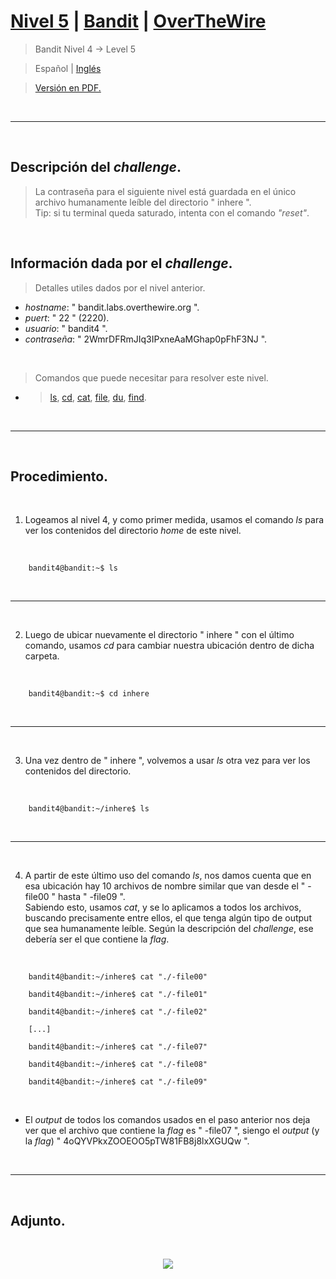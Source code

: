 
# [Nivel 5](https://overthewire.org/wargames/bandit/bandit5.html) | [Bandit](https://overthewire.org/wargames/bandit/) | [OverTheWire](https://overthewire.org/wargames/)
> Bandit Nivel 4 → Level 5

> Español | [Inglés](https://github.com/frandausmeier/CTF_Write-Ups/blob/main/OverTheWire/Bandit/Level_5/level-5_bandit_overthewire_eng.md)

> [Versión en PDF.](https://github.com/frandausmeier/CTF_Write-Ups/blob/main/OverTheWire/Bandit/Level_5/nivel-5_bandit_overthewire_esp.pdf)

<br>

-----

<br>

## Descripción del _challenge_.
> La contraseña para el siguiente nivel está guardada en el único archivo humanamente leíble del directorio " inhere ".\
Tip: si tu terminal queda saturado, intenta con el comando _"reset"_.

<br>

## Información dada por el _challenge_.
> Detalles utiles dados por el nivel anterior.
- _hostname_: " bandit.labs.overthewire.org ".
- _puert_: " 22 " (2220).
- _usuario_: " bandit4 ".
- _contraseña_: " 2WmrDFRmJIq3IPxneAaMGhap0pFhF3NJ ".

<br>

> Comandos que puede necesitar para resolver este nivel.
- > [ls](https://manpages.ubuntu.com/manpages/noble/man1/ls.1.html),  [cd](https://manpages.ubuntu.com/manpages/noble/man1/cd.1posix.html),  [cat](https://manpages.ubuntu.com/manpages/noble/man1/cat.1.html),  [file](https://manpages.ubuntu.com/manpages/noble/man1/file.1.html),  [du](https://manpages.ubuntu.com/manpages/noble/man1/du.1.html),  [find](https://manpages.ubuntu.com/manpages/noble/man1/find.1.html).

<br>

-----

<br>

## Procedimiento.

<br>

1. Logeamos al nivel 4, y como primer medida, usamos el comando _ls_ para ver los contenidos del directorio _home_ de este nivel.

<br>

```
	bandit4@bandit:~$ ls
```
<br>

---

<br>

2. Luego de ubicar nuevamente el directorio " inhere " con el último comando, usamos _cd_ para cambiar nuestra ubicación dentro de dicha carpeta.

<br>

```
	bandit4@bandit:~$ cd inhere
```
<br>

---

<br>

3. Una vez dentro de " inhere ", volvemos a usar _ls_ otra vez para ver los contenidos del directorio.

<br>

```
	bandit4@bandit:~/inhere$ ls
```

<br>

---

<br>

4. A partir de este último uso del comando _ls_, nos damos cuenta que en esa ubicación hay 10 archivos de nombre similar que van desde el " -file00 " hasta " -file09 ".\
Sabiendo esto, usamos _cat_, y se lo aplicamos a todos los archivos, buscando precisamente entre ellos, el que tenga algún tipo de output que sea humanamente leíble. Según la descripción del _challenge_, ese debería ser el que contiene la _flag_.

<br>

```
	bandit4@bandit:~/inhere$ cat "./-file00"
    
    bandit4@bandit:~/inhere$ cat "./-file01"
    
    bandit4@bandit:~/inhere$ cat "./-file02"
    
    [...]
    
    bandit4@bandit:~/inhere$ cat "./-file07"
    
    bandit4@bandit:~/inhere$ cat "./-file08"
    
    bandit4@bandit:~/inhere$ cat "./-file09"
```

<br>

- El _output_ de todos los comandos usados en el paso anterior nos deja ver que el archivo que contiene la _flag_ es " -file07 ", siengo el _output_ (y la _flag_) " 4oQYVPkxZOOEOO5pTW81FB8j8lxXGUQw ".

<br>

---

<br>

## Adjunto.

<br>

<p align="center">
  <img src="./attachments/level-5_bandit_overthewire.gif"/>
</p>
